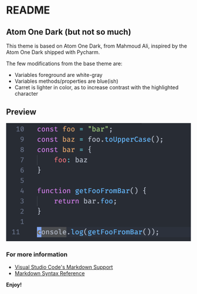 # README
## Atom One Dark (but not so much)
This theme is based on Atom One Dark, from Mahmoud Ali, inspired by the Atom One Dark shipped with Pycharm.

The few modifications from the base theme are:

- Variables foreground are white-gray
- Variables methods/properties are blue(ish)
- Carret is lighter in color, as to increase contrast with the highlighted character

## Preview

![alt text](images/preview.png "Preview")

### For more information
* [Visual Studio Code's Markdown Support](http://code.visualstudio.com/docs/languages/markdown)
* [Markdown Syntax Reference](https://help.github.com/articles/markdown-basics/)

**Enjoy!**
